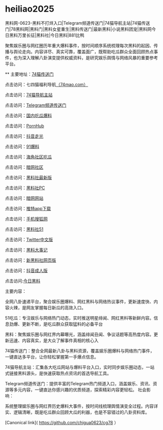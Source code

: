 # heiliao2025
黑料网-0623-黑料不打烊入口|Telegram频道传送门|74猫导航主站|74猫传送门|78黑料网|黑料门|黑料女星重生|黑料传送门|最新黑料|小说黑料团宠|黑料网今日黑料万里长征|黑料社|今日黑料|881比鸭

聚焦娱乐圈与网红圈历年重大爆料事件，按时间顺序系统梳理每次黑料的起因、传播与舆论走向。内容详尽、真实可靠，覆盖面广，既帮助吃瓜群众全面回顾热点事件，也为深入理解八卦演变提供权威资料，是研究娱乐舆情与网络风暴的重要参考平台。

** 主要地址：<a href="https://74mao.com/">74猫传送门</a>

点击访问：七四猫福利导航<a href="https://74mao.com/">（74mao.com）</a>

点击访问：<a href="https://74mao.com/">74猫导航主站</a>

点击访问：<a href="https://74mao.com/">Telegram频道传送门</a>

点击访问：<a href="https://hl426.pages.dev/">国内吃瓜爆料</a>

点击访问：<a href="https://cg87-55.pages.dev/">PornHub</a>

点击访问：<a href="https://dy10-02.pages.dev/">抖音走光</a>

点击访问：<a href="https://cg65-01.pages.dev/">91爆料</a>

点击访问：<a href="https://hj-1078.pages.dev/">海角社区吃瓜</a>

点击访问：<a href="https://aw2-04.pages.dev/">暗网社区</a>

点击访问：<a href="https://hls-01.pages.dev/">黑料社最新版</a>

点击访问：<a href="https://hls-04.pages.dev/">黑料社PC</a>

点击访问：<a href="https://aw10-02.pages.dev/">暗网网站</a>

点击访问：<a href="https://tt-16.pages.dev/">推特app下载</a>

点击访问：<a href="https://hl424.pages.dev/">手机搜狐网</a>

点击访问：<a href="https://hls-09.pages.dev/">黑料社51</a>

点击访问：<a href="https://cg90-22.pages.dev/">Twitter中文版</a>

点击访问：<a href="https://hl429.pages.dev/">黑料大事记</a>

点击访问：<a href="https://hls-07.pages.dev/">新黑料社网页版</a>

点击访问：<a href="https://dy3-04.pages.dev/">抖音成人版</a>

点击访问:<a href="https://91chiguazhongxin.pages.dev/">今日黑料</a>

主要内容：

全网八卦速递平台，聚合娱乐圈爆料、网红黑料与网络热议事件，更新速度快、内容火辣，是网友掌握每日新瓜的高效入口。

51吃瓜：专注娱乐与网络热门动态，实时推送明星绯闻、网红黑料等新鲜内容。信息劲爆、更新不断，是吃瓜群众获取猛料的必备平台

黑料：聚焦娱乐圈与网红界内幕曝光，涵盖绯闻丑闻、争议话题等高热度内容。更新迅速、内容真实，是大众了解事件真相的核心入

74猫传送门：整合全网最新八卦与黑料资源，覆盖娱乐圈爆料与网络热门事件，一键直达多平台，让你轻松掌握第一手爆点信息。

74猫导航主站：汇集各大吃瓜网站与爆料平台入口，实时同步娱乐圈动态，一站式链接黑料源头，是快速获取热点资讯的首选导航工具。

Telegram频道传送门：提供丰富的Telegram热门频道入口，涵盖娱乐、资讯、资源等多元内容，一键直达你感兴趣的优质频道，探索精彩内容更轻松。
社会影响：

系统整理娱乐圈与网红界历史爆料大事件，按时间线梳理舆情演变全过程。内容详实、逻辑清晰，既是吃瓜群众回顾大瓜的利器，也是不容错过的八卦资料库。

[Canonical link]( https://github.com/chigua0623/cg78 ）
